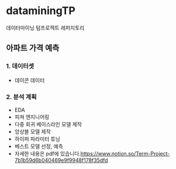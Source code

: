 # dataminingTP
데이터마이닝 텀프로젝트 레퍼지토리

## 아파트 가격 예측
### 1. 데이터셋
- 데이콘 데이터

### 2. 분석 계획
- EDA
- 피쳐 엔지니어링
- 다중 회귀 베이스라인 모델 제작
- 앙상블 모델 제작
- 하이퍼 파라미터 튜닝
- 베스트 모델 선정, 예측
- 자세한 내용은 pdf에 있습니다.https://www.notion.so/Term-Project-7b1b59d6b040469e9f9948f178f35dfd
